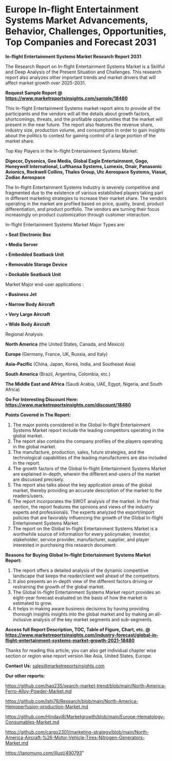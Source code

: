 # Europe In-flight Entertainment Systems Market Advancements, Behavior, Challenges, Opportunities, Top Companies and Forecast 2031

<strong>In-flight Entertainment Systems Market Research Report 2031</strong>

The Research Report on In-flight Entertainment Systems Market is a Skillful and Deep Analysis of the Present Situation and Challenges. This research report also analyzes other important trends and market drivers that will affect market growth over 2025-2031.

<strong>Request Sample Report @ <a href=https://www.marketreportsinsights.com/sample/18480>https://www.marketreportsinsights.com/sample/18480</a></strong>

This In-flight Entertainment Systems market report aims to provide all the participants and the vendors will all the details about growth factors, shortcomings, threats, and the profitable opportunities that the market will present in the near future. The report also features the revenue share, industry size, production volume, and consumption in order to gain insights about the politics to contest for gaining control of a large portion of the market share.

Top Key Players in the In-flight Entertainment Systems Market:

<strong>Digecor, Dysonics, Gee Media, Global Eagle Entertainment, Gogo, Honeywell International, Lufthansa Systems, Lumexis, Onair, Panasonic Avionics, Rockwell Collins, Thales Group, Utc Aerospace Systems, Viasat, Zodiac Aerospace</strong>

The In-flight Entertainment Systems Industry is severely competitive and fragmented due to the existence of various established players taking part in different marketing strategies to increase their market share. The vendors operating in the market are profiled based on price, quality, brand, product differentiation, and product portfolio. The vendors are turning their focus increasingly on product customization through customer interaction.

In-flight Entertainment Systems Market Major Types are:

<strong>• Seat Electronic Box

• Media Server

• Embedded Seatback Unit

• Removable Storage Device

• Dockable Seatback Unit</strong>

Market Major end-user applications :

<strong>• Business Jet

• Narrow Body Aircraft

• Very Large Aircraft

• Wide Body Aircraft</strong>

Regional Analysis

</u><strong><b>North America</b></strong> (the United States, Canada, and Mexico)

<strong><b>Europe </b></strong>(Germany, France, UK, Russia, and Italy)

<strong><b>Asia-Pacific</b></strong> (China, Japan, Korea, India, and Southeast Asia)

<strong><b>South America</b></strong> (Brazil, Argentina, Colombia, etc.)

<strong><b>The Middle East and Africa</b></strong> (Saudi Arabia, UAE, Egypt, Nigeria, and South Africa)

<strong>Go For Interesting Discount Here: <a href=https://www.marketreportsinsights.com/discount/18480>https://www.marketreportsinsights.com/discount/18480</a></strong>

<strong>Points Covered in The Report:</strong>
<ol>
  <li>The major points considered in the Global In-flight Entertainment Systems Market report include the leading competitors operating in the global market.</li>
  <li>The report also contains the company profiles of the players operating in the global market.</li>
  <li>The manufacture, production, sales, future strategies, and the technological capabilities of the leading manufacturers are also included in the report.</li>
  <li>The growth factors of the Global In-flight Entertainment Systems Market are explained in-depth, wherein the different end-users of the market are discussed precisely.</li>
  <li>The report also talks about the key application areas of the global market, thereby providing an accurate description of the market to the readers/users.</li>
  <li>The report incorporates the SWOT analysis of the market. In the final section, the report features the opinions and views of the industry experts and professionals. The experts analyzed the export/import policies that are favorably influencing the growth of the Global In-flight Entertainment Systems Market.</li>
  <li>The report on the Global In-flight Entertainment Systems Market is a worthwhile source of information for every policymaker, investor, stakeholder, service provider, manufacturer, supplier, and player interested in purchasing this research document.</li>
</ol>
<strong>Reasons for Buying Global In-flight Entertainment Systems Market Report:</strong>

<ol>
  <li>The report offers a detailed analysis of the dynamic competitive landscape that keeps the reader/client well ahead of the competitors.</li>
  <li>It also presents an in-depth view of the different factors driving or restraining the growth of the global market.</li>
  <li>The Global In-flight Entertainment Systems Market report provides an eight-year forecast evaluated on the basis of how the market is estimated to grow.</li>
  <li>It helps in making aware business decisions by having providing thorough insights insights into the global market and by making an all-inclusive analysis of the key market segments and sub-segments.</li>
</ol>
<strong>Access full Report Description, TOC, Table of Figure, Chart, etc. @ <a href=https://www.marketreportsinsights.com/industry-forecast/global-in-flight-entertainment-systems-market-growth-2021-18480>https://www.marketreportsinsights.com/industry-forecast/global-in-flight-entertainment-systems-market-growth-2021-18480</a></strong>


Thanks for reading this article; you can also get individual chapter wise section or region wise report version like Asia, United States, Europe.

<strong>Contact Us:</strong>
sales@marketreportsinsights.com

<strong>Our other reports:</strong>

<a href=https://github.com/haq235/search-market-trend/blob/main/North-America-Ferro-Alloy-Powder-Market.md>https://github.com/haq235/search-market-trend/blob/main/North-America-Ferro-Alloy-Powder-Market.md</a>

<a href=https://github.com/Ishi78/Research/blob/main/North-America-Hemoperfusion-production-Market.md>https://github.com/Ishi78/Research/blob/main/North-America-Hemoperfusion-production-Market.md</a>

<a href=https://github.com/Hindavi8/Marketgrowth/blob/main/Europe-Hematology-Consumables-Market.md>https://github.com/Hindavi8/Marketgrowth/blob/main/Europe-Hematology-Consumables-Market.md</a>

<a href=https://github.com/cargo2301/marketing-strategy/blob/main/North-America-Aircraft-%26-Motor-Vehicle-Tires-Nitrogen-Generators-Market.md>https://github.com/cargo2301/marketing-strategy/blob/main/North-America-Aircraft-%26-Motor-Vehicle-Tires-Nitrogen-Generators-Market.md</a>

<a href=https://tanomuno.com/illust/490793>https://tanomuno.com/illust/490793</a>"
